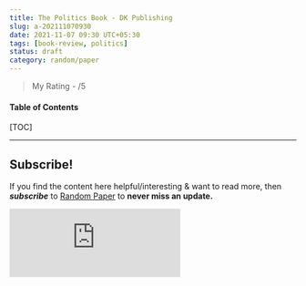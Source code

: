 ```yaml
---
title: The Politics Book - DK Publishing
slug: a-202111070930
date: 2021-11-07 09:30 UTC+05:30
tags: [book-review, politics]
status: draft
category: random/paper
---
```


> My Rating - /5

<h4>Table of Contents</h4>
[TOC]



---
## Subscribe!
If you find the content here helpful/interesting & want to read more, then _**subscribe**_ to [Random Paper](https://randompaper8.substack.com/) to **never miss an update.**
<div class="row">
	<iframe src="https://randompaper8.substack.com/embed" max-width="480" height="120" frameborder="0" scrolling="no" class="centred"></iframe>
	<br>
</div>
